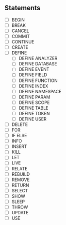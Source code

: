 ## Statements

- [ ] BEGIN
- [ ] BREAK
- [ ] CANCEL
- [ ] COMMIT
- [ ] CONTINUE
- [ ] CREATE
- [ ] DEFINE
    - [ ] DEFINE ANALYZER
    - [ ] DEFINE DATABASE
    - [ ] DEFINE EVENT
    - [ ] DEFINE FIELD
    - [ ] DEFINE FUNCTION
    - [ ] DEFINE INDEX
    - [ ] DEFINE NAMESPACE
    - [ ] DEFINE PARAM
    - [ ] DEFINE SCOPE
    - [ ] DEFINE TABLE
    - [ ] DEFINE TOKEN
    - [ ] DEFINE USER
- [ ] DELETE
- [ ] FOR
- [ ] IF ELSE
- [ ] INFO
- [ ] INSERT
- [ ] KILL
- [ ] LET
- [ ] LIVE
- [ ] RELATE
- [ ] REBUILD
- [ ] REMOVE
- [ ] RETURN
- [ ] SELECT
- [ ] SHOW
- [ ] SLEEP
- [ ] THROW
- [ ] UPDATE
- [ ] USE
